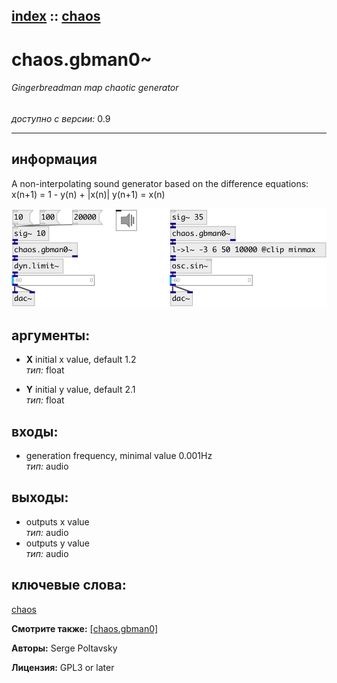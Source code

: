 [index](index.html) :: [chaos](category_chaos.html)
---

# chaos.gbman0~

###### Gingerbreadman map chaotic generator

*доступно с версии:* 0.9

---


## информация
A non-interpolating sound generator based on the difference equations: x(n+1) = 1 - y(n) + |x(n)| y(n+1) = x(n)


[![example](../examples/img/chaos.gbman0~.jpg)](../examples/pd/chaos.gbman0~.pd)



## аргументы:

* **X**
initial x value, default 1.2<br>
_тип:_ float<br>

* **Y**
initial y value, default 2.1<br>
_тип:_ float<br>







## входы:

* generation frequency, minimal value 0.001Hz<br>
_тип:_ audio



## выходы:

* outputs x value<br>
_тип:_ audio
* outputs y value<br>
_тип:_ audio



## ключевые слова:

[chaos](keywords/chaos.html)



**Смотрите также:**
[\[chaos.gbman0\]](chaos.gbman0.html)




**Авторы:** Serge Poltavsky




**Лицензия:** GPL3 or later





